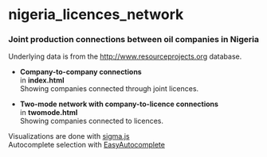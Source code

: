 # nigeria_licences_network
### Joint production connections between oil companies in Nigeria
Underlying data is from the http://www.resourceprojects.org database.

+ **Company-to-company connections**  
   in **index.html**  
   Showing companies connected through joint licences.

+ **Two-mode network with company-to-licence connections**  
   in **twomode.html**  
   Showing companies connected to licences.

Visualizations are done with [sigma.js](http://sigmajs.org)  
Autocomplete selection with [EasyAutocomplete](http://easyautocomplete.com)
